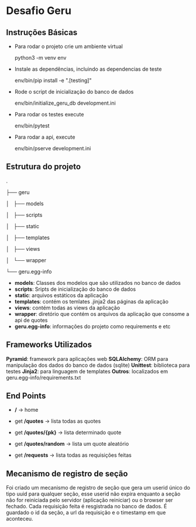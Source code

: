 Desafio Geru
====

Instruções Básicas
---------------

- Para rodar o projeto crie um ambiente virtual

    python3 -m venv env

- Instale as  dependências, incluindo as dependencias de teste

    env/bin/pip install -e ".[testing]"

- Rode o script de inicialização do banco de dados

    env/bin/initialize_geru_db development.ini

- Para rodar os testes execute

    env/bin/pytest

- Para rodar a api, execute

    env/bin/pserve development.ini

Estrutura do projeto
---------------
.

├── geru

│   ├── models

│   ├── scripts

│   ├── static

│   ├── templates

│   ├── views

│   └── wrapper

└── geru.egg-info

- **models**: Classes dos modelos que são utilizados no banco de dados
- **scripts**: Sripts de inicialização do banco de dados
- **static**: arquivos estáticos da aplicação
- **templates**: contém os temlates .jinja2 das páginas da aplicação
- **views**: contém todas as views da aplicação
- **wrapper**: diretório que contém os arquivos da aplicação que consome a api de quotes
- **geru.egg-info**: informações do projeto como requirements e etc

Frameworks Utilizados
---------------
**Pyramid**: framework para aplicações web
**SQLAlchemy**: ORM para manipulação dos dados do banco de dados (sqlite)
**Unittest**: biblioteca para testes
**Jinja2**: para linguagem de templates
**Outros**: localizados em geru.egg-info/requirements.txt

End Points
---------------
- **/** -> home

- get **/quotes** -> lista todas as quotes

- get **/quotes/{pk}** -> lista determinado quote

- get **/quotes/random** -> lista um quote aleatório

- get **/requests** -> lista todas as requisições feitas


Mecanismo de registro de seção
---------------

Foi criado um mecanismo de registro de seção que gera um userid único do tipo uuid para qualquer seção, esse userid não expira enquanto a seção não for reiniciada pelo servidor (aplicação reiniciar) ou o browser ser fechado.
Cada requisição feita é resgistrada no banco de dados. É guardado o id da seção, a url da requisição e o timestamp em que aconteceu.
